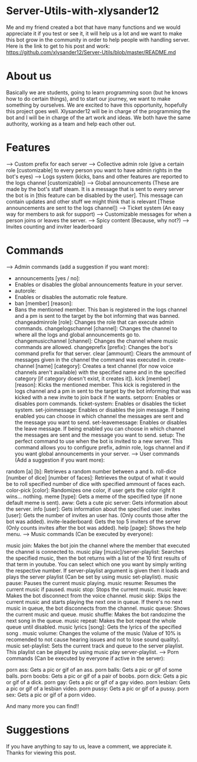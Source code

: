 # Server-Utils-with-xlysander12
Me and my friend created a bot that have many functions and we would appreciate it if you test or see it, it will help us a lot and we want to make this bot grow in the community in order to help people with handling server.
Here is the link to get to his post and work: https://github.com/xlysander12/Server-Utils/blob/master/README.md
# About us
Basically we are students, going to learn programming soon (but he knows how to do certain things), and to start our journey, we want to make something by ourselves. We are excited to have this opportunity, hopefully this project goes well. Xlysander12 will be in charge of the programming the bot and I will be in charge of the art work and ideas.
We both have the same authority, working as a team and help each other out.
# Features
--> Custom prefix for each server
--> Collective admin role (give a certain role [customizable] to every person you want to have admin rights in the bot's eyes)
--> Logs system (kicks, bans and other features are reported to the logs channel [customizable])
--> Global announcements (These are made by the bot's staff steam. It is a message that is sent to every server the bot is in [this feature can be disabled by the user]. This message can contain updates and other stuff we might think that is relevant [These announcements are sent to the logs channel])
--> Ticket system (An easy way for members to ask for support)
--> Customizable messages for when a person joins or leaves the server.
--> Spicy content (Because, why not?)
--> Invites counting and inviter leaderboard
# Commands
--> Admin commands (add a suggestion if you want more):

- announcements [yes / no]:
- Enables or disables the global announcements feature in your server.
- autorole:
- Enables or disables the automatic role feature.
- ban [member] [reason]:
- Bans the mentioned member. This ban is registered in the logs channel and a pm is sent to the target by the bot informing that was banned.
changeadminrole [role]:
Changes the role that can execute admin commands.
changelogschannel [channel]:
Changes the channel to where all the logs and global announcements go to.
changemusicchannel [channel]:
Changes the channel where music commands are allowed.
changeprefix [prefix]:
Changes the bot's command prefix for that server.
clear [ammount]:
Clears the ammount of messages given in the channel the command was executed in.
create-channel [name] [category]:
Creates a text channel (for now voice channels aren't available) with the specified name and in the specified category [if category doesn't exist, it creates it]).
kick [member] [reason]:
Kicks the mentioned member. This kick is registered in the logs channel and a pm in sent to the target by the bot informing that was kicked with a new invite to join back if he wants.
setporn:
Enables or disables porn commands.
ticket-system:
Enables or disables the ticket system.
set-joinmessage:
Enables or disables the join message. If being enabled you can choose in which channel the messages are sent and the message you want to send.
set-leavemessage:
Enables or disables the leave message. If being enabled you can choose in which channel the messages are sent and the message you want to send.
setup:
The perfect command to use when the bot is invited to a new server. This command allows you to configure prefix, admin role, logs channel and if you want global announcements in your server.
--> User commands (Add a suggestion if you want more):

random [a] [b]:
Retrieves a random number between a and b.
roll-dice [number of dice] [number of faces]:
Retrieves the output of what it would be to roll specified number of dice with specified ammount of faces each.
color-pick [color]:
Randomizes one color, if user gets the color right it wins... nothing.
meme [type]:
Gets a meme of the specified type (if none default meme is sent).
aww:
Gets a cute pic
server:
Gets information about the server.
info [user]:
Gets information about the specified user.
invites [user]:
Gets the number of invites an user has. (Only counts those after the bot was added).
invite-leaderboard:
Gets the top 5 inviters of the server (Only counts invites after the bot was added).
help [page]:
Shows the help menu.
--> Music commands (Can be executed by everyone):

music join:
Makes the bot join the channel where the member that executed the channel is connected to.
music play [music]/server-playlist:
Searches the specified music, then the bot returns with a list of the 10 first results of that term in youtube. You can select which one you want by simply writing the respective number. If server-playlist argument is given then it loads and plays the server playlist (Can be set by using music set-playlist).
music pause:
Pauses the current music playing.
music resume:
Resumes the current music if paused.
music stop:
Stops the current music.
music leave:
Makes the bot disconnect from the voice channel.
music skip:
Skips the current music and starts playing the next one in queue. If there's no next music in queue, the bot disconnects from the channel.
music queue:
Shows the current music and queue.
music shuffle:
Makes the bot randozime the next song in the queue.
music repeat:
Makes the bot repeat the whole queue until disabled.
music lyrics [song]:
Gets the lyrics of the specified song .
music volume:
Changes the volume of the music (Value of 10% is recomended to not cause hearing issues and not to lose sound quality).
music set-playlist:
Sets the current track and queue to the server playlist. This playlist can be played by using music play server-playlist.
--> Porn commands (Can be executed by everyone if active in the server):

porn ass:
Gets a pic or gif of an ass.
porn balls:
Gets a pic or gif of some balls.
porn boobs:
Gets a pic or gif of a pair of boobs.
porn dick:
Gets a pic or gif of a dick.
porn gay:
Gets a pic or gif of a gay video.
porn lesbian:
Gets a pic or gif of a lesbian video.
porn pussy:
Gets a pic or gif of a pussy.
porn sex:
Gets a pic or gif of a porn video.

And many more you can find!!
# Suggestions
If you have anything to say to us, leave a comment, we appreciate it. Thanks for viewing this post.
